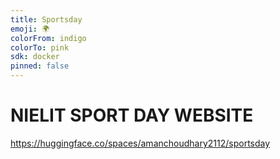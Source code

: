 ```yaml
---
title: Sportsday
emoji: 🌍
colorFrom: indigo
colorTo: pink
sdk: docker
pinned: false
---
```



# NIELIT SPORT DAY WEBSITE
https://huggingface.co/spaces/amanchoudhary2112/sportsday
